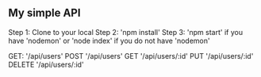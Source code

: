 ## My simple API

Step 1: Clone to your local
Step 2: 'npm install'
Step 3: 'npm start' if you have 'nodemon' or 'node index' if you do not have 'nodemon'

GET:
    '/api/users'
POST
    '/api/users'
GET
    '/api/users/:id'
PUT
    '/api/users/:id'
DELETE
    '/api/users/:id'